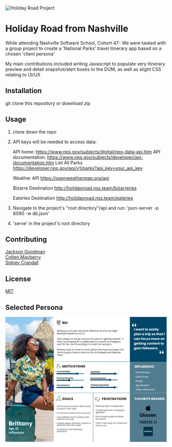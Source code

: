 ![Holiday Road Project](https://user-images.githubusercontent.com/62270575/112025826-f2d6da00-8b0b-11eb-833f-c77ad74446b5.png)

# Holiday Road from Nashville
While attending Nashville Software School, Cohort 47- We were tasked with a group project to create a 'National Parks' travel itinerary app based on a chosen 'client persona'
 
My main contributions included writing Javascript to populate very itinerary preview and detail snapshot/alert boxes to the DOM, as well as slight CSS relating to UI/UX

## Installation
git clone this repository or download zip

## Usage
1. clone down the repo
2. API keys will be needed to access data:

     API home: https://www.nps.gov/subjects/digital/nps-data-api.htm
     API documentation: https://www.nps.gov/subjects/developer/api-documentation.htm
     List All Parks
     https://developer.nps.gov/api/v1/parks?api_key=your_api_key

     Weather API
     https://openweathermap.org/api

     Bizarre Destination
     http://holidayroad.nss.team/bizarreries

     Eateries Destination
     http://holidayroad.nss.team/eateries
  
4. Navigate to the project's "root directory"/api and run: 'json-server -p 8090 -w db.json'
5. 'serve' in the project's root directory  


## Contributing
[Jackson Goodman](https://github.com/jacksonrgoodman)  
[Colten Mayberry](https://github.com/coltmay)  
[Sidney Crandall](https://github.com/SidneyCrandall)  

## License
[MIT](https://choosealicense.com/licenses/mit/)

## Selected Persona
![](./personas/persona-brittany.png)


